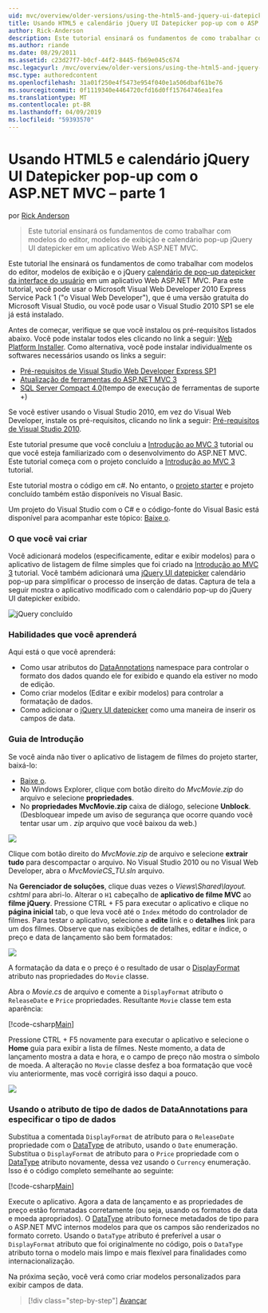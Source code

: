 ```yaml
---
uid: mvc/overview/older-versions/using-the-html5-and-jquery-ui-datepicker-popup-calendar-with-aspnet-mvc/using-the-html5-and-jquery-ui-datepicker-popup-calendar-with-aspnet-mvc-part-1
title: Usando HTML5 e calendário jQuery UI Datepicker pop-up com o ASP.NET MVC – parte 1 | Microsoft Docs
author: Rick-Anderson
description: Este tutorial ensinará os fundamentos de como trabalhar com modelos do editor, modelos de exibição e o calendário de pop-up jQuery UI datepicker em uma MV do ASP.NET...
ms.author: riande
ms.date: 08/29/2011
ms.assetid: c23d27f7-b0cf-44f2-8445-fb69e045c674
msc.legacyurl: /mvc/overview/older-versions/using-the-html5-and-jquery-ui-datepicker-popup-calendar-with-aspnet-mvc/using-the-html5-and-jquery-ui-datepicker-popup-calendar-with-aspnet-mvc-part-1
msc.type: authoredcontent
ms.openlocfilehash: 31a01f250e4f5473e954f040e1a506dbaf61be76
ms.sourcegitcommit: 0f1119340e4464720cfd16d0ff15764746ea1fea
ms.translationtype: MT
ms.contentlocale: pt-BR
ms.lasthandoff: 04/09/2019
ms.locfileid: "59393570"
---
```

# <a name="using-the-html5-and-jquery-ui-datepicker-popup-calendar-with-aspnet-mvc---part-1"></a>Usando HTML5 e calendário jQuery UI Datepicker pop-up com o ASP.NET MVC – parte 1

por [Rick Anderson]((https://twitter.com/RickAndMSFT))

> Este tutorial ensinará os fundamentos de como trabalhar com modelos do editor, modelos de exibição e calendário pop-up jQuery UI datepicker em um aplicativo Web ASP.NET MVC.


Este tutorial lhe ensinará os fundamentos de como trabalhar com modelos do editor, modelos de exibição e o jQuery [calendário de pop-up datepicker da interface do usuário](http://plugins.jquery.com/project/datepicker) em um aplicativo Web ASP.NET MVC. Para este tutorial, você pode usar o Microsoft Visual Web Developer 2010 Express Service Pack 1 (&quot;o Visual Web Developer&quot;), que é uma versão gratuita do Microsoft Visual Studio, ou você pode usar o Visual Studio 2010 SP1 se ele já está instalado.

Antes de começar, verifique se que você instalou os pré-requisitos listados abaixo. Você pode instalar todos eles clicando no link a seguir: [Web Platform Installer](https://www.microsoft.com/web/gallery/install.aspx?appid=VWD2010SP1Pack). Como alternativa, você pode instalar individualmente os softwares necessários usando os links a seguir:

- [Pré-requisitos de Visual Studio Web Developer Express SP1](https://www.microsoft.com/web/gallery/install.aspx?appid=VWD2010SP1Pack)
- [Atualização de ferramentas do ASP.NET MVC 3](https://www.microsoft.com/web/gallery/install.aspx?appsxml=&amp;appid=MVC3)
- [SQL Server Compact 4.0](https://www.microsoft.com/web/gallery/install.aspx?appid=SQLCE;SQLCEVSTools_4_0)(tempo de execução de ferramentas de suporte +)

Se você estiver usando o Visual Studio 2010, em vez do Visual Web Developer, instale os pré-requisitos, clicando no link a seguir: [Pré-requisitos de Visual Studio 2010](https://www.microsoft.com/web/gallery/install.aspx?appsxml=&amp;appid=VS2010SP1Pack).

Este tutorial presume que você concluiu a [Introdução ao MVC 3](../getting-started-with-aspnet-mvc3/cs/intro-to-aspnet-mvc-3.md) tutorial ou que você esteja familiarizado com o desenvolvimento do ASP.NET MVC. Este tutorial começa com o projeto concluído a [Introdução ao MVC 3](../getting-started-with-aspnet-mvc3/cs/intro-to-aspnet-mvc-3.md) tutorial.

Este tutorial mostra o código em c#. No entanto, o [projeto starter](https://archive.msdn.microsoft.com/Project/Download/FileDownload.aspx?ProjectName=aspnetmvcsamples&amp;DownloadId=15800) e projeto concluído também estão disponíveis no Visual Basic.

Um projeto do Visual Studio com o C# e o código-fonte do Visual Basic está disponível para acompanhar este tópico: [Baixe o](https://archive.msdn.microsoft.com/Project/Download/FileDownload.aspx?ProjectName=aspnetmvcsamples&amp;DownloadId=15800).

### <a name="what-youll-build"></a>O que você vai criar

Você adicionará modelos (especificamente, editar e exibir modelos) para o aplicativo de listagem de filme simples que foi criado na [Introdução ao MVC 3](../getting-started-with-aspnet-mvc3/cs/intro-to-aspnet-mvc-3.md) tutorial. Você também adicionará uma [jQuery UI datepicker](http://jqueryui.com/demos/datepicker/) calendário pop-up para simplificar o processo de inserção de datas. Captura de tela a seguir mostra o aplicativo modificado com o calendário pop-up do jQuery UI datepicker exibido.

![jQuery concluído](using-the-html5-and-jquery-ui-datepicker-popup-calendar-with-aspnet-mvc-part-1/_static/image1.png)

### <a name="skills-youll-learn"></a>Habilidades que você aprenderá

Aqui está o que você aprenderá:

- Como usar atributos do [DataAnnotations](https://msdn.microsoft.com/library/system.componentmodel.dataannotations.aspx) namespace para controlar o formato dos dados quando ele for exibido e quando ela estiver no modo de edição.
- Como criar modelos (Editar e exibir modelos) para controlar a formatação de dados.
- Como adicionar o [jQuery UI datepicker](http://jqueryui.com/demos/datepicker/) como uma maneira de inserir os campos de data.

### <a name="getting-started"></a>Guia de Introdução

Se você ainda não tiver o aplicativo de listagem de filmes do projeto starter, baixá-lo: 

* [Baixe o](https://code.msdn.microsoft.com/Introduction-to-MVC-3-10d1b098).
* No Windows Explorer, clique com botão direito do *MvcMovie.zip* do arquivo e selecione **propriedades**. 
* No **propriedades MvcMovie.zip** caixa de diálogo, selecione **Unblock**. (Desbloquear impede um aviso de segurança que ocorre quando você tentar usar um *. zip* arquivo que você baixou da web.)

![](using-the-html5-and-jquery-ui-datepicker-popup-calendar-with-aspnet-mvc-part-1/_static/image2.png)

Clique com botão direito do *MvcMovie.zip* de arquivo e selecione **extrair tudo** para descompactar o arquivo. No Visual Studio 2010 ou no Visual Web Developer, abra o *MvcMovieCS\_TU.sln* arquivo.

Na **Gerenciador de soluções**, clique duas vezes o *Views\Shared\\layout. cshtml* para abri-lo. Alterar o `H1` cabeçalho de **aplicativo de filme MVC** ao **filme jQuery**. Pressione CTRL + F5 para executar o aplicativo e clique no **página inicial** tab, o que leva você até o `Index` método do controlador de filmes. Para testar o aplicativo, selecione a **edite** link e o **detalhes** link para um dos filmes. Observe que nas exibições de detalhes, editar e índice, o preço e data de lançamento são bem formatados:

![](using-the-html5-and-jquery-ui-datepicker-popup-calendar-with-aspnet-mvc-part-1/_static/image3.png)

A formatação da data e o preço é o resultado de usar o [DisplayFormat](https://msdn.microsoft.com/library/system.componentmodel.dataannotations.displayformatattribute.aspx) atributo nas propriedades do `Movie` classe.

Abra o *Movie.cs* de arquivo e comente a `DisplayFormat` atributo o `ReleaseDate` e `Price` propriedades. Resultante `Movie` classe tem esta aparência:

[!code-csharp[Main](using-the-html5-and-jquery-ui-datepicker-popup-calendar-with-aspnet-mvc-part-1/samples/sample1.cs)]

Pressione CTRL + F5 novamente para executar o aplicativo e selecione o **Home** guia para exibir a lista de filmes. Neste momento, a data de lançamento mostra a data e hora, e o campo de preço não mostra o símbolo de moeda. A alteração no `Movie` classe desfez a boa formatação que você viu anteriormente, mas você corrigirá isso daqui a pouco.

![](using-the-html5-and-jquery-ui-datepicker-popup-calendar-with-aspnet-mvc-part-1/_static/image4.png)

### <a name="using-the-dataannotations-datatype-attribute-to-specify-the-data-type"></a>Usando o atributo de tipo de dados de DataAnnotations para especificar o tipo de dados

Substitua a comentada `DisplayFormat` de atributo para o `ReleaseDate` propriedade com o [DataType](https://msdn.microsoft.com/library/system.componentmodel.dataannotations.datatype.aspx) de atributo, usando o `Date` enumeração. Substitua o `DisplayFormat` de atributo para o `Price` propriedade com o [DataType](https://msdn.microsoft.com/library/system.componentmodel.dataannotations.datatype.aspx) atributo novamente, dessa vez usando o `Currency` enumeração. Isso é o código completo semelhante ao seguinte:

[!code-csharp[Main](using-the-html5-and-jquery-ui-datepicker-popup-calendar-with-aspnet-mvc-part-1/samples/sample2.cs)]

Execute o aplicativo. Agora a data de lançamento e as propriedades de preço estão formatadas corretamente (ou seja, usando os formatos de data e moeda apropriados). O [DataType](https://msdn.microsoft.com/library/system.componentmodel.dataannotations.datatype.aspx) atributo fornece metadados de tipo para o ASP.NET MVC internos modelos para que os campos são renderizados no formato correto. Usando o `DataType` atributo é preferível a usar o `DisplayFormat` atributo que foi originalmente no código, pois o `DataType` atributo torna o modelo mais limpo e mais flexível para finalidades como internacionalização.

Na próxima seção, você verá como criar modelos personalizados para exibir campos de data.

> [!div class="step-by-step"]
> [Avançar](using-the-html5-and-jquery-ui-datepicker-popup-calendar-with-aspnet-mvc-part-2.md)
